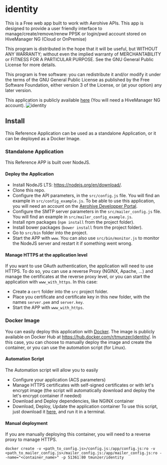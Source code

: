 # identity

This is a Free web app built to work with Aerohive APIs. This app is designed to provide a user friendly interface to manage/create/remove/renew PPSK or login/pwd account stored on HiveManager NG (Cloud or OnPremise)

This program is distributed in the hope that it will be useful, but WITHOUT ANY WARRANTY; without even the implied warranty of MERCHANTABILITY or FITNESS FOR A PARTICULAR PURPOSE.  See the GNU General Public License for more details.

This program is free software: you can redistribute it and/or modify it under the terms of the GNU General Public License as published by the Free Software Foundation, either version 3 of the License, or (at your option) any later version.
 
This application is publicly available [here](https://identity.ah-lab.fr) (You will need a HiveManager NG account).
![identity](https://github.com/tmunzer/identity/blob/master/identity.png?raw=true)

## Install
This Reference Application can be used as a standalone Application, or it can be deployed as a Docker Image.

### Standalone Application
This Reference APP is built over NodeJS. 

#### Deploy the Application
* Install NodeJS LTS: https://nodejs.org/en/download/.
* Clone this repo.
* Configure the API parameters, in the `src/config.js` file. You will find an example in `src/config_example.js`. To be able to use this application, you will need an account on the [Aerohive Developper Portal](https://developer.aerohive.com/).
* Configure the SMTP server parameters in the `src/mailer_config.js` file. You will find an example in `src/mailer_config_example.js`.
* Install npm packages (`npm install` from the project folder).
* Install bower packages (`bower install` from the project folder).
* Go to `src/bin` folder into the project.
* Start the APP with `www`. You can also use `src/bin/monitor.js` to monitor the NodeJS server and restart it if something went wrong.

#### Manage HTTPS at the application level
If you want to use OAuth authentication, the application will need to use HTTPS. To do so, you can use a reverse Proxy (NGINX, Apache, ...) and manage the certificates at the reverse proxy level, or you can start the application with `www_with_https`. In this case:
* Create a `cert` folder into the `src` project folder.
* Place you certificate and certificate key in this new folder, with the names `server.pem` and `server.key`.
* Start the APP with `www_with_https`. 

### Docker Image
You can easily deploy this application with [Docker](https://www.docker.com/). The image is publicly available on Docker Hub at https://hub.docker.com/r/tmunzer/identity/.
In this case, you can choose to manually deploy the image and create the container, or you can use the automation script (for Linux).

#### Automation Script
The Automation script will allow you to easily 
* Configure your application (ACS parameters)
* Manage HTTPS certificates with self-signed certificates or with let's encrypt image (the script will automatically download and deploy the let's encrypt container if needed)
* Download and Deploy dependencies, like NGINX container
* Download, Deploy, Update the application container
To use this script, just download it [here](https://raw.githubusercontent.com/tmunzer/identity/master/identity.sh), and run it in a terminal.

#### Manual deployment
If you are manually deploying this container, you will need to a reverse proxy to manage HTTPS.

```docker create -v <path_to_config.js>/config.js:/app/config.js:ro -v <path_to_mailer_config.js>/mailer_config.js:/app/mailer_config.js:ro --name="<container_name>" -p 51361:80 tmunzer/identity```
